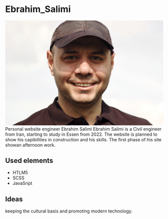 # Ebrahim_Salimi

![Ebi](src/images/Ebrahim_Salimi.jpg)
Personal website engineer Ebrahim Salimi
Ebrahim Salimi is a Civil engineer from Iran, starting to study in Essen from 2022. The website is planned to show his capibilities in construction and his skills. The first phase of his site showan afternoon work.

## Used elements
* HTLM5
* SCSS
* JavaSript

## Ideas
keeping the cultural basis and promoting modern technology.